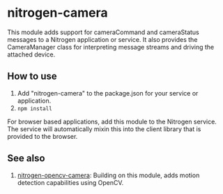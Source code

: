 # nitrogen-camera

This module adds support for cameraCommand and cameraStatus messages to a Nitrogen application or service.  It also provides the CameraManager class for interpreting message streams and driving the attached device.

## How to use

1. Add "nitrogen-camera" to the package.json for your service or application.
2. `npm install`

For browser based applications, add this module to the Nitrogen service.  The service will automatically mixin this into the client library that is provided to the browser.

## See also

1. [nitrogen-opencv-camera](http://github.com/nitrogenjs/commands/opencv-camera/): Building on this module, adds motion detection capabilities using OpenCV. 